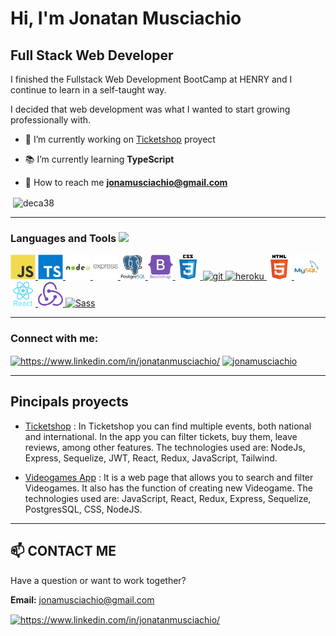 # Hi, I'm Jonatan Musciachio
## Full Stack Web Developer


I finished the Fullstack Web Development BootCamp at HENRY and I continue to learn in a self-taught way.

I decided that web development was what I wanted to start growing professionally with.</h3>

- 🎫 I’m currently working on [Ticketshop](https://github.com/LuisDanielRB/ecommerce_pg) proyect

- 📚 I’m currently learning **TypeScript**

- 📧 How to reach me **jonamusciachio@gmail.com**

<p>&nbsp;<img align="center" src="https://github-readme-stats.vercel.app/api?username=jonafm14&show_icons=true&locale=en" alt="deca38" /></p>

---

<h3 align="left">Languages and Tools <img src = "https://media2.giphy.com/media/QssGEmpkyEOhBCb7e1/giphy.gif?cid=ecf05e47a0n3gi1bfqntqmob8g9aid1oyj2wr3ds3mg700bl&rid=giphy.gif" width = 32px></h3>
<p align="left"> 
 <a href="https://developer.mozilla.org/en-US/docs/Web/JavaScript" target="_blank" rel="noreferrer"> <img src="https://raw.githubusercontent.com/devicons/devicon/master/icons/javascript/javascript-original.svg" alt="javascript" width="40" height="40"/> </a> 
<a href="https://www.typescriptlang.org/" target="_blank" rel="noreferrer"> <img src="https://raw.githubusercontent.com/devicons/devicon/master/icons/typescript/typescript-original.svg" alt="typescript" width="40" height="40"/> </a>
<a href="https://nodejs.org" target="_blank" rel="noreferrer"> <img src="https://raw.githubusercontent.com/devicons/devicon/master/icons/nodejs/nodejs-original-wordmark.svg" alt="nodejs" width="40" height="40"/> </a>
<a href="https://expressjs.com" target="_blank" rel="noreferrer"> <img src="https://raw.githubusercontent.com/devicons/devicon/master/icons/express/express-original-wordmark.svg" alt="express" width="40" height="40"/> </a> 
 <a href="https://www.postgresql.org" target="_blank" rel="noreferrer"> <img src="https://raw.githubusercontent.com/devicons/devicon/master/icons/postgresql/postgresql-original-wordmark.svg" alt="postgresql" width="40" height="40"/> </a> 
<a href="https://getbootstrap.com" target="_blank" rel="noreferrer"> <img src="https://raw.githubusercontent.com/devicons/devicon/master/icons/bootstrap/bootstrap-plain-wordmark.svg" alt="bootstrap" width="40" height="40"/> </a>
<a href="https://www.w3schools.com/css/" target="_blank" rel="noreferrer"> <img src="https://raw.githubusercontent.com/devicons/devicon/master/icons/css3/css3-original-wordmark.svg" alt="css3" width="40" height="40"/> </a> 
<a href="https://git-scm.com/" target="_blank" rel="noreferrer"> <img src="https://www.vectorlogo.zone/logos/git-scm/git-scm-icon.svg" alt="git" width="40" height="40"/> </a>
 <a href="https://heroku.com" target="_blank" rel="noreferrer"> <img src="https://www.vectorlogo.zone/logos/heroku/heroku-icon.svg" alt="heroku" width="40" height="40"/> </a>
  <a href="https://www.w3.org/html/" target="_blank" rel="noreferrer"> <img src="https://raw.githubusercontent.com/devicons/devicon/master/icons/html5/html5-original-wordmark.svg" alt="html5" width="40" height="40"/> </a>
 <a href="https://www.mysql.com/" target="_blank" rel="noreferrer"> <img src="https://raw.githubusercontent.com/devicons/devicon/master/icons/mysql/mysql-original-wordmark.svg" alt="mysql" width="40" height="40"/> </a> 
<a href="https://reactjs.org/" target="_blank" rel="noreferrer"> <img src="https://raw.githubusercontent.com/devicons/devicon/master/icons/react/react-original-wordmark.svg" alt="react" width="40" height="40"/> </a>
 <a href="https://redux.js.org" target="_blank" rel="noreferrer"> <img src="https://raw.githubusercontent.com/devicons/devicon/master/icons/redux/redux-original.svg" alt="redux" width="40" height="40"/> </a> 
 <a  href="https://github.com/sass">
 <img alt="Sass" src="https://rawgit.com/sass/sass-site/main/source/assets/img/logos/logo.svg" width="40" height="40"/></a>
 </p>

---

<h3 align="left">Connect with me:</h3>
<p align="left">
<a href="https://www.linkedin.com/in/jonatanmusciachio/" target="blank"><img align="center" src="https://raw.githubusercontent.com/rahuldkjain/github-profile-readme-generator/master/src/images/icons/Social/linked-in-alt.svg" alt="https://www.linkedin.com/in/jonatanmusciachio/" height="30" width="40" /></a>
<a href="https://www.instagram.com/jonamusciachio/" target="blank"><img align="center" src="https://raw.githubusercontent.com/rahuldkjain/github-profile-readme-generator/master/src/images/icons/Social/instagram.svg" alt="jonamusciachio" height="30" width="40" /></a>
</p>

---


## Pincipals proyects

- [Ticketshop](https://github.com/LuisDanielRB/ecommerce_pg) : In Ticketshop you can find multiple events, both national and international.
In the app you can filter tickets, buy them, leave reviews, among other features.
The technologies used are: NodeJs, Express, Sequelize, JWT, React, Redux, JavaScript, Tailwind.

- [Videogames App](https://github.com/jonafm14/PI-videogames) : It is a web page that allows you to search and filter Videogames. It also has the function of creating new Videogame. The technologies used are: JavaScript, React, Redux, Express, Sequelize, PostgresSQL, CSS, NodeJS.
---

## 📫 CONTACT ME

Have a question or want to work together?

**Email:** jonamusciachio@gmail.com

<a href="https://www.linkedin.com/in/jonatanmusciachio/" target="blank">
<img align="center" src="https://cdn.jsdelivr.net/npm/simple-icons@3.0.1/icons/linkedin.svg" alt="https://www.linkedin.com/in/jonatanmusciachio/" height="30" width="40" /></a>

